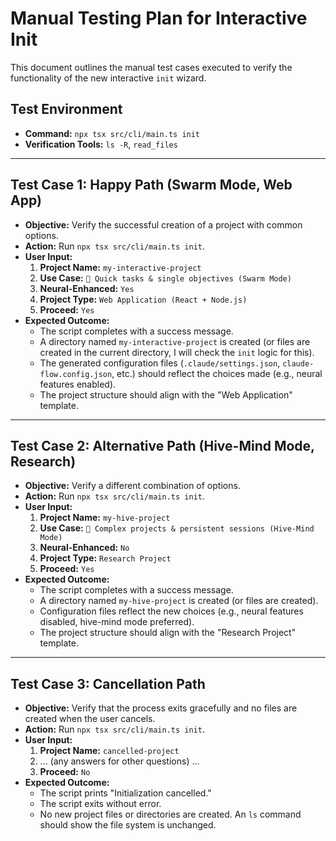 # Manual Testing Plan for Interactive Init

This document outlines the manual test cases executed to verify the functionality of the new interactive `init` wizard.

## Test Environment
- **Command:** `npx tsx src/cli/main.ts init`
- **Verification Tools:** `ls -R`, `read_files`

---

## Test Case 1: Happy Path (Swarm Mode, Web App)

- **Objective:** Verify the successful creation of a project with common options.
- **Action:** Run `npx tsx src/cli/main.ts init`.
- **User Input:**
  1.  **Project Name:** `my-interactive-project`
  2.  **Use Case:** `🚀 Quick tasks & single objectives (Swarm Mode)`
  3.  **Neural-Enhanced:** `Yes`
  4.  **Project Type:** `Web Application (React + Node.js)`
  5.  **Proceed:** `Yes`
- **Expected Outcome:**
  - The script completes with a success message.
  - A directory named `my-interactive-project` is created (or files are created in the current directory, I will check the `init` logic for this).
  - The generated configuration files (`.claude/settings.json`, `claude-flow.config.json`, etc.) should reflect the choices made (e.g., neural features enabled).
  - The project structure should align with the "Web Application" template.

---

## Test Case 2: Alternative Path (Hive-Mind Mode, Research)

- **Objective:** Verify a different combination of options.
- **Action:** Run `npx tsx src/cli/main.ts init`.
- **User Input:**
  1.  **Project Name:** `my-hive-project`
  2.  **Use Case:** `🐝 Complex projects & persistent sessions (Hive-Mind Mode)`
  3.  **Neural-Enhanced:** `No`
  4.  **Project Type:** `Research Project`
  5.  **Proceed:** `Yes`
- **Expected Outcome:**
  - The script completes with a success message.
  - A directory named `my-hive-project` is created (or files are created).
  - Configuration files reflect the new choices (e.g., neural features disabled, hive-mind mode preferred).
  - The project structure should align with the "Research Project" template.

---

## Test Case 3: Cancellation Path

- **Objective:** Verify that the process exits gracefully and no files are created when the user cancels.
- **Action:** Run `npx tsx src/cli/main.ts init`.
- **User Input:**
  1.  **Project Name:** `cancelled-project`
  2.  ... (any answers for other questions) ...
  3.  **Proceed:** `No`
- **Expected Outcome:**
  - The script prints "Initialization cancelled."
  - The script exits without error.
  - No new project files or directories are created. An `ls` command should show the file system is unchanged.
